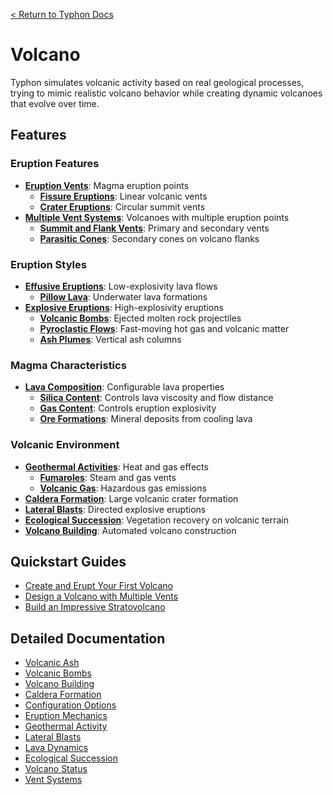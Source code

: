 [< Return to Typhon Docs](/DOCS.md)

# Volcano

Typhon simulates volcanic activity based on real geological processes, trying to mimic realistic volcano behavior while creating dynamic volcanoes that evolve over time.

## Features

### Eruption Features
* **[Eruption Vents](vents.md)**: Magma eruption points
  - **[Fissure Eruptions](vents.md#vent-type)**: Linear volcanic vents
  - **[Crater Eruptions](vents.md#vent-type)**: Circular summit vents
* **[Multiple Vent Systems](vents.md)**: Volcanoes with multiple eruption points
  - **[Summit and Flank Vents](vents.md)**: Primary and secondary vents
  - **[Parasitic Cones](vents.md)**: Secondary cones on volcano flanks

### Eruption Styles
* **[Effusive Eruptions](eruption.md#eruption-style)**: Low-explosivity lava flows
  - **[Pillow Lava](lava.md#pillow-lava)**: Underwater lava formations
* **[Explosive Eruptions](eruption.md#eruption-style)**: High-explosivity eruptions
  - **[Volcanic Bombs](bombs.md)**: Ejected molten rock projectiles
  - **[Pyroclastic Flows](ash.md#pyroclastic-flows)**: Fast-moving hot gas and volcanic matter
  - **[Ash Plumes](ash.md#ash-plumes)**: Vertical ash columns

### Magma Characteristics
* **[Lava Composition](lava.md)**: Configurable lava properties
  - **[Silica Content](lava.md#silica-content)**: Controls lava viscosity and flow distance
  - **[Gas Content](lava.md#gas-content)**: Controls eruption explosivity
  - **[Ore Formations](lava.md#ore-formations)**: Mineral deposits from cooling lava

### Volcanic Environment
* **[Geothermal Activities](geothermal.md)**: Heat and gas effects
  - **[Fumaroles](geothermal.md#fumaroles)**: Steam and gas vents
  - **[Volcanic Gas](geothermal.md#volcanic-gases)**: Hazardous gas emissions
* **[Caldera Formation](caldera.md)**: Large volcanic crater formation
* **[Lateral Blasts](lateral_blast.md)**: Directed explosive eruptions
* **[Ecological Succession](succession.md)**: Vegetation recovery on volcanic terrain
* **[Volcano Building](builder.md)**: Automated volcano construction

## Quickstart Guides
* [Create and Erupt Your First Volcano](./tips/volcano-quickstart.md)
* [Design a Volcano with Multiple Vents](./tips/multiple-vents.md)
* [Build an Impressive Stratovolcano](./tips/build_stratovolcano.md)

## Detailed Documentation
- [Volcanic Ash](ash.md)
- [Volcanic Bombs](bombs.md)
- [Volcano Building](builder.md)
- [Caldera Formation](caldera.md)
- [Configuration Options](config_nodes.md)
- [Eruption Mechanics](eruption.md)
- [Geothermal Activity](geothermal.md)
- [Lateral Blasts](lateral_blast.md)
- [Lava Dynamics](lava.md)
- [Ecological Succession](succession.md)
- [Volcano Status](status.md)
- [Vent Systems](vents.md)
